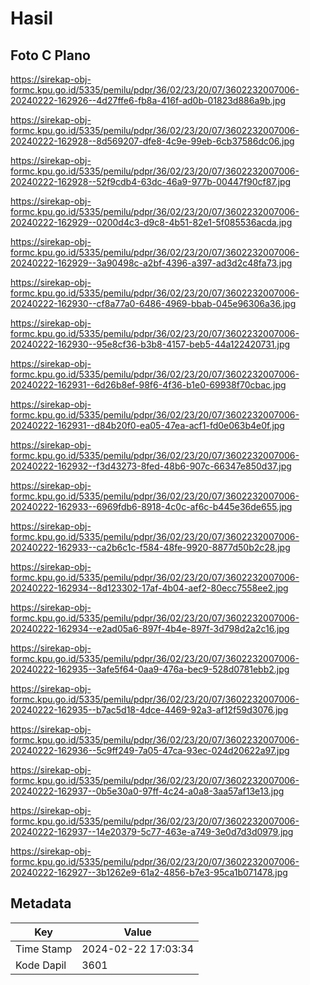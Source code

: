 # Hasil

## Foto C Plano

https://sirekap-obj-formc.kpu.go.id/5335/pemilu/pdpr/36/02/23/20/07/3602232007006-20240222-162926--4d27ffe6-fb8a-416f-ad0b-01823d886a9b.jpg

https://sirekap-obj-formc.kpu.go.id/5335/pemilu/pdpr/36/02/23/20/07/3602232007006-20240222-162928--8d569207-dfe8-4c9e-99eb-6cb37586dc06.jpg

https://sirekap-obj-formc.kpu.go.id/5335/pemilu/pdpr/36/02/23/20/07/3602232007006-20240222-162928--52f9cdb4-63dc-46a9-977b-00447f90cf87.jpg

https://sirekap-obj-formc.kpu.go.id/5335/pemilu/pdpr/36/02/23/20/07/3602232007006-20240222-162929--0200d4c3-d9c8-4b51-82e1-5f085536acda.jpg

https://sirekap-obj-formc.kpu.go.id/5335/pemilu/pdpr/36/02/23/20/07/3602232007006-20240222-162929--3a90498c-a2bf-4396-a397-ad3d2c48fa73.jpg

https://sirekap-obj-formc.kpu.go.id/5335/pemilu/pdpr/36/02/23/20/07/3602232007006-20240222-162930--cf8a77a0-6486-4969-bbab-045e96306a36.jpg

https://sirekap-obj-formc.kpu.go.id/5335/pemilu/pdpr/36/02/23/20/07/3602232007006-20240222-162930--95e8cf36-b3b8-4157-beb5-44a122420731.jpg

https://sirekap-obj-formc.kpu.go.id/5335/pemilu/pdpr/36/02/23/20/07/3602232007006-20240222-162931--6d26b8ef-98f6-4f36-b1e0-69938f70cbac.jpg

https://sirekap-obj-formc.kpu.go.id/5335/pemilu/pdpr/36/02/23/20/07/3602232007006-20240222-162931--d84b20f0-ea05-47ea-acf1-fd0e063b4e0f.jpg

https://sirekap-obj-formc.kpu.go.id/5335/pemilu/pdpr/36/02/23/20/07/3602232007006-20240222-162932--f3d43273-8fed-48b6-907c-66347e850d37.jpg

https://sirekap-obj-formc.kpu.go.id/5335/pemilu/pdpr/36/02/23/20/07/3602232007006-20240222-162933--6969fdb6-8918-4c0c-af6c-b445e36de655.jpg

https://sirekap-obj-formc.kpu.go.id/5335/pemilu/pdpr/36/02/23/20/07/3602232007006-20240222-162933--ca2b6c1c-f584-48fe-9920-8877d50b2c28.jpg

https://sirekap-obj-formc.kpu.go.id/5335/pemilu/pdpr/36/02/23/20/07/3602232007006-20240222-162934--8d123302-17af-4b04-aef2-80ecc7558ee2.jpg

https://sirekap-obj-formc.kpu.go.id/5335/pemilu/pdpr/36/02/23/20/07/3602232007006-20240222-162934--e2ad05a6-897f-4b4e-897f-3d798d2a2c16.jpg

https://sirekap-obj-formc.kpu.go.id/5335/pemilu/pdpr/36/02/23/20/07/3602232007006-20240222-162935--3afe5f64-0aa9-476a-bec9-528d0781ebb2.jpg

https://sirekap-obj-formc.kpu.go.id/5335/pemilu/pdpr/36/02/23/20/07/3602232007006-20240222-162935--b7ac5d18-4dce-4469-92a3-af12f59d3076.jpg

https://sirekap-obj-formc.kpu.go.id/5335/pemilu/pdpr/36/02/23/20/07/3602232007006-20240222-162936--5c9ff249-7a05-47ca-93ec-024d20622a97.jpg

https://sirekap-obj-formc.kpu.go.id/5335/pemilu/pdpr/36/02/23/20/07/3602232007006-20240222-162937--0b5e30a0-97ff-4c24-a0a8-3aa57af13e13.jpg

https://sirekap-obj-formc.kpu.go.id/5335/pemilu/pdpr/36/02/23/20/07/3602232007006-20240222-162937--14e20379-5c77-463e-a749-3e0d7d3d0979.jpg

https://sirekap-obj-formc.kpu.go.id/5335/pemilu/pdpr/36/02/23/20/07/3602232007006-20240222-162927--3b1262e9-61a2-4856-b7e3-95ca1b071478.jpg


## Metadata

| Key        | Value               |
| ---------- | ------------------- |
| Time Stamp | 2024-02-22 17:03:34 |
| Kode Dapil | 3601                |



